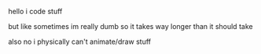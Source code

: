hello i code stuff

but like sometimes im really dumb so it takes way longer than it should take



also no i physically can't animate/draw stuff
